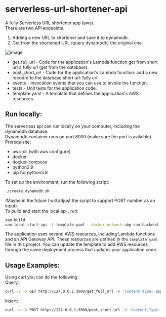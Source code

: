 # serverless-url-shortener-api

A fully Serverless URL shortener app (aws).<br>
There are two API endpoints.<br>
1. Adding a new URL to shortener and save it to dynamodb.<br>
2. Get from the shortened URL (query dynamodb) the original one.<br>

![image](https://user-images.githubusercontent.com/61663422/224678039-2a0f5542-2d4d-4672-8374-0a0c25f5a673.png)

- get_full_url - Code for the application's Lambda function get from short url a fully url (get from the database).
- post_short_url - Code for the application's Lambda function: add a new recodrd to the database short url: fully url.
- events - Invocation events that you can use to invoke the function.
- tests - Unit tests for the application code. 
- template.yaml - A template that defines the application's AWS resources.

## Run locally:
The serverless api can run locally on your computer, including the dynamodb database.<br>
Dynamodb container runs on port 8000 (make sure the port is avilaible)<br>
Prerequisite:
- aws-cli (with aws configure)
- docker
- docker-compose
- python3.9
- pip for python3.9

To set up the environment, run the following script:<br>
```bash
./create_dynamodb.sh
```
(Maybe in the future I will adjust the script to support PORT number as an input)<br>
To build and start the local api , run:
```bash
sam build
sam local start-api -t template.yaml --docker-network abp-sam-backend
```
The application uses several AWS resources, including Lambda functions and an API Gateway API. These resources are defined in the `template.yaml` file in this project. You can update the template to add AWS resources through the same deployment process that updates your application code.

## Usage Examples:
Using curl you can do the following:<br>
Query:
```bash
curl -v -X GET http://127.0.0.1:3000/get_full_url -H 'Content-Type: application/json' -d '{"shortened_url":"abc123"}'
```
Insert:
```bash
curl -v -X POST http://127.0.0.1:3000/post_short_url -H 'Content-Type: application/json' -d '{"short_url":"omer","full_url":"https://omer.com"}'
```
